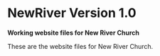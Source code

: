 # NewRiver Version 1.0
__Working website files for New River Church__

These are the website files for New River Church.